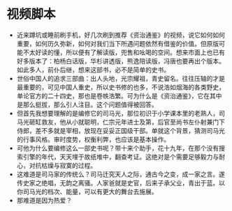 # 视频脚本
- 近来蹲坑或睡前刷手机，好几次刷到推荐《资治通鉴》的视频，说它如何如何重要，如何历久弥新，如何对我们当下所遇问题依然有借鉴的价值。但原版可能不太好读的懂，所以便有了解读版，兜售和吆喝的空间。想来市面上也已有好多版本了：柏杨白话版，华杉讲透版，熊逸陪读版，冯唐也要再出个版本。如此多人，前仆后继，想来这部书，必不是简单的史书。
- 世俗中国人的追求三部曲：出人头地，光宗耀祖，青史留名。往往压轴的才是最重要的，可见中国人重史，所以史书修的也多，不说浩如烟海的各类野史，单论官方的二十四史，那也是卷帙浩繁。可为什么是《资治通鉴》，它在其中是那么挺拔，那么引人注目。这个问题值得被回答。
- 但首先我想要理解的是编修它的司马光，那位初识于小学课本里的老熟人，司马光砸缸救友，他从小就聪明，仁宗元年进士及第，后官至尚书左仆射兼门下侍郎，差不多就是宰相，放现在妥妥正国级干部。单就这个背景，猜测司马光的行事风格。审时度势，权衡利弊，也应该是基本操作。
- 可他为什么要编修这么一部史书呢？带十来个助手，花十九年，在那个没有搜索引擎的年代，天天埋于故纸堆中，翻查考证。这绝对是个需要足够毅力与耐心，对抗枯燥与寂寞的过程。
- 这难道是司马家的传统么？司马迁究天人之际，通古今之变，成一家之言。遂传史家之绝唱，无韵之离骚。人家爸就是史官，后来子承父业，青出于蓝。以你司马光的档次、能量，可以有更大的舞台去施展。
- 那难道是因为热爱？
